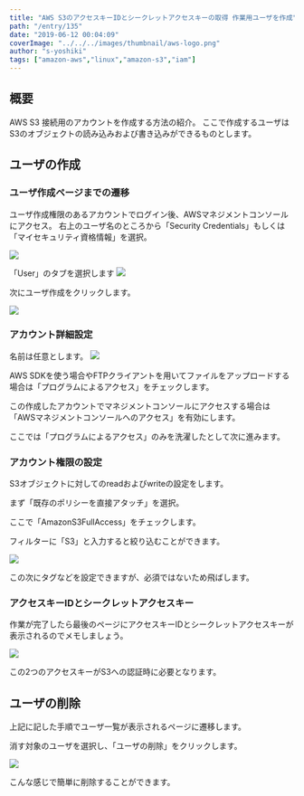 ```yaml
---
title: "AWS S3のアクセスキーIDとシークレットアクセスキーの取得 作業用ユーザを作成"
path: "/entry/135"
date: "2019-06-12 00:04:09"
coverImage: "../../../images/thumbnail/aws-logo.png"
author: "s-yoshiki"
tags: ["amazon-aws","linux","amazon-s3","iam"]
---
```


## 概要

AWS S3 接続用のアカウントを作成する方法の紹介。
ここで作成するユーザはS3のオブジェクトの読み込みおよび書き込みができるものとします。

## ユーザの作成

### ユーザ作成ページまでの遷移

ユーザ作成権限のあるアカウントでログイン後、AWSマネジメントコンソールにアクセス。
右上のユーザ名のところから「Security Credentials」もしくは「マイセキュリティ資格情報」を選択。

<img src="https://images-tech-blog.s-yoshiki.com/img/2019/06/20190611225939.png">

「User」のタブを選択します
<img src="https://images-tech-blog.s-yoshiki.com/img/2019/06/20190611231029.png">

次にユーザ作成をクリックします。

<img src="https://images-tech-blog.s-yoshiki.com/img/2019/06/20190611231301.png">

### アカウント詳細設定

名前は任意とします。
<img src="https://images-tech-blog.s-yoshiki.com/img/2019/06/20190611231634.png">

AWS SDKを使う場合やFTPクライアントを用いてファイルをアップロードする場合は「プログラムによるアクセス」をチェックします。

この作成したアカウントでマネジメントコンソールにアクセスする場合は「AWSマネジメントコンソールへのアクセス」を有効にします。

ここでは「プログラムによるアクセス」のみを洗濯したとして次に進みます。

### アカウント権限の設定

S3オブジェクトに対してのreadおよびwriteの設定をします。

まず「既存のポリシーを直接アタッチ」を選択。

ここで「AmazonS3FullAccess」をチェックします。

フィルターに「S3」と入力すると絞り込むことができます。

<img src="https://images-tech-blog.s-yoshiki.com/img/2019/06/20190611232640.png">

この次にタグなどを設定できますが、必須ではないため飛ばします。

### アクセスキーIDとシークレットアクセスキー

作業が完了したら最後のページにアクセスキーIDとシークレットアクセスキーが表示されるのでメモしましょう。

<img src="https://images-tech-blog.s-yoshiki.com/img/2019/06/20190611233424.png">

この2つのアクセスキーがS3への認証時に必要となります。

## ユーザの削除

上記に記した手順でユーザ一覧が表示されるページに遷移します。

消す対象のユーザを選択し、「ユーザの削除」をクリックします。

<img src="https://images-tech-blog.s-yoshiki.com/img/2019/06/20190611234003.png">

こんな感じで簡単に削除することができます。